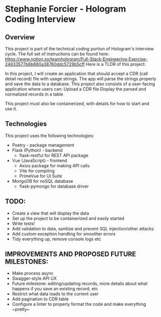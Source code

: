 # Stephanie Forcier - Hologram Coding Interview

## Overview
This project is part of the technical coding portion of Hologram's interview cycle. The full set of instructions can be found here: https://www.notion.so/teamhologram/Full-Stack-Engineering-Exercise-24833577b6b680a38760ddc5729b5cff
Here is a TLDR of this project:

In this project, I will create an application that should accept a CDR (call detail record) file with usage strings. 
The app will parse the strings properly and save the data to a database.
This project also consists of a user-facing application where users can:
Upload a CDR file
Display the parsed and normalized records in a table

This project must also be containerized, with details for how to start and use it.

## Technologies
This project uses the following technologies:
- Poetry - package management
- Flask (Python) - backend
  - flask-restful for REST API package
- Vue (JavaScript) - frontend
  - Axios package for making API calls
  - Vite for compiling
  - PrimeVue for UI Suite
- MongoDB for noSQL database
  - flask-pymongo for database driver

## TODO:
- Create a view that will display the data
- Set up the project to be containerized and easily started
- Write tests!
- Add validation to data, sanitize and prevent SQL injection/other attacks
- Add custom exception handling for smoother errors
- Tidy everything up, remove console logs etc

## IMPROVEMENTS AND PROPOSED FUTURE MILESTONES:
- Make process async
- Swagger-style API UX
- Future milestone: editing/updating records, more details about what happens if you save an existing record, etc
- Restrict what data loads to the current user
- Add pagination to CDR table
- Configure a linter to properly format the code and make everything ~pretty~